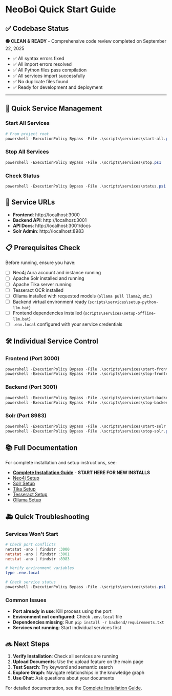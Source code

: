 # NeoBoi Quick Start Guide

## ✅ Codebase Status

**🟢 CLEAN & READY** - Comprehensive code review completed on September 22, 2025
- ✅ All syntax errors fixed
- ✅ All import errors resolved
- ✅ All Python files pass compilation
- ✅ All services import successfully
- ✅ No duplicate files found
- ✅ Ready for development and deployment

---

## 🚀 Quick Service Management

### Start All Services
```powershell
# From project root
powershell -ExecutionPolicy Bypass -File .\scripts\services\start-all.ps1
```

### Stop All Services
```powershell
powershell -ExecutionPolicy Bypass -File .\scripts\services\stop.ps1
```

### Check Status
```powershell
powershell -ExecutionPolicy Bypass -File .\scripts\services\status.ps1
```

## 📍 Service URLs

- **Frontend**: http://localhost:3000
- **Backend API**: http://localhost:3001
- **API Docs**: http://localhost:3001/docs
- **Solr Admin**: http://localhost:8983

## 📋 Prerequisites Check

Before running, ensure you have:

- [ ] Neo4j Aura account and instance running
- [ ] Apache Solr installed and running
- [ ] Apache Tika server running
- [ ] Tesseract OCR installed
- [ ] Ollama installed with requested models (`ollama pull llama2`, etc.)
- [ ] Backend virtual environment ready (`scripts\services\setup-python-llm.bat`)
- [ ] Frontend dependencies installed (`scripts\services\setup-offline-llm.bat`)
- [ ] `.env.local` configured with your service credentials

## 🛠️ Individual Service Control

### Frontend (Port 3000)
```powershell
powershell -ExecutionPolicy Bypass -File .\scripts\services\start-frontend.ps1
powershell -ExecutionPolicy Bypass -File .\scripts\services\stop-frontend.ps1
```

### Backend (Port 3001)
```powershell
powershell -ExecutionPolicy Bypass -File .\scripts\services\start-backend.ps1
powershell -ExecutionPolicy Bypass -File .\scripts\services\stop-backend.ps1
```

### Solr (Port 8983)
```powershell
powershell -ExecutionPolicy Bypass -File .\scripts\services\start-solr.ps1
powershell -ExecutionPolicy Bypass -File .\scripts\services\stop-solr.ps1
```

## 📚 Full Documentation

For complete installation and setup instructions, see:

- **[Complete Installation Guide](INSTALLATION.md)** - **START HERE FOR NEW INSTALLS**
- [Neo4j Setup](docs/installation/neo4j-installation.md)
- [Solr Setup](docs/installation/solr-installation.md)
- [Tika Setup](docs/installation/tika-installation.md)
- [Tesseract Setup](docs/installation/tesseract-installation.md)
- [Ollama Setup](docs/installation/ollama-installation.md)

## 🚑 Quick Troubleshooting

### Services Won't Start
```powershell
# Check port conflicts
netstat -ano | findstr :3000
netstat -ano | findstr :3001
netstat -ano | findstr :8983

# Verify environment variables
type .env.local

# Check service status
powershell -ExecutionPolicy Bypass -File .\scripts\services\status.ps1
```

### Common Issues
- **Port already in use**: Kill process using the port
- **Environment not configured**: Check `.env.local` file
- **Dependencies missing**: Run `pip install -r backend/requirements.txt`
- **Services not running**: Start individual services first

## 🔜 Next Steps

1. **Verify Installation**: Check all services are running
2. **Upload Documents**: Use the upload feature on the main page
3. **Test Search**: Try keyword and semantic search
4. **Explore Graph**: Navigate relationships in the knowledge graph
5. **Use Chat**: Ask questions about your documents

For detailed documentation, see the [Complete Installation Guide](INSTALLATION.md).
